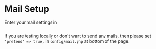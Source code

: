 # Mail Setup

Enter your mail settings in

```text

```

If you are testing locally or don't want to send any mails, then please set `'pretend' => true,` in `config/mail.php` at bottom of the page.

